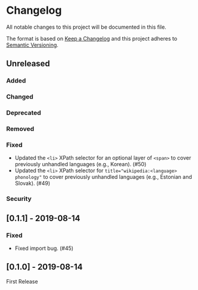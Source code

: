 # Changelog

All notable changes to this project will be documented in this file.

The format is based on [Keep a Changelog](http://keepachangelog.com/en/1.0.0/)
and this project adheres to [Semantic Versioning](http://semver.org/spec/v2.0.0.html).

## Unreleased

### Added
### Changed
### Deprecated
### Removed
### Fixed
- Updated the `<li>` XPath selector for an optional layer of `<span>`
  to cover previously unhandled languages (e.g., Korean). (#50) 
- Updated the `<li>` XPath selector for `title="wikipedia:<language> phonology"`
  to cover previously unhandled languages (e.g., Estonian and Slovak). (#49)

### Security

## [0.1.1] - 2019-08-14

### Fixed
- Fixed import bug. (#45)

## [0.1.0] - 2019-08-14

First Release
